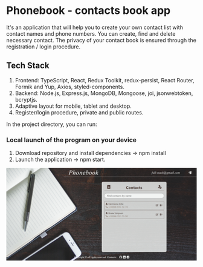 # Phonebook - contacts book app

It's an application that will help you to create your own contact list with contact names and phone numbers. You can create, find and delete necessary contact. The privacy of your contact book is ensured through the registration / login procedure.

## Tech Stack

1. Frontend: TypeScript, React, Redux Toolkit, redux-persist, React Router, Formik and Yup, Axios, styled-components.
2. Backend: Node.js, Express.js, MongoDB, Mongoose, joi, jsonwebtoken, bcryptjs.
3. Adaptive layout for mobile, tablet and desktop.
4. Register/login procedure, private and public routes.

In the project directory, you can run:

### Local launch of the program on your device

1. Download repository and install dependencies -> npm install
2. Launch the application -> npm start.

![](./public/phonebook-menu.png)
